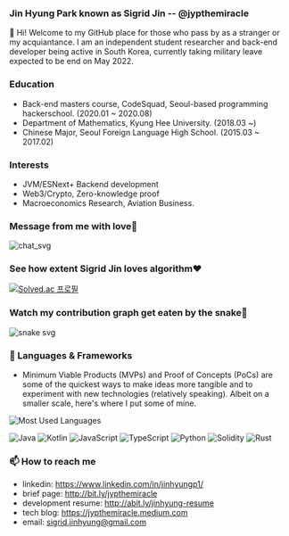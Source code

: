 ### Jin Hyung Park known as Sigrid Jin -- @jypthemiracle

👋 Hi! Welcome to my GitHub place for those who pass by as a stranger or my acquiantance.
I am an independent student researcher and back-end developer being active in South Korea, currently taking military leave expected to be end on May 2022.

### Education
* Back-end masters course, CodeSquad, Seoul-based programming hackerschool. (2020.01 ~ 2020.08)
* Department of Mathematics, Kyung Hee University. (2018.03 ~)
* Chinese Major, Seoul Foreign Language High School. (2015.03 ~ 2017.02)

### Interests
* JVM/ESNext+ Backend development
* Web3/Crypto, Zero-knowledge proof
* Macroeconomics Research, Aviation Business.

### Message from me with love💪
![chat_svg](https://github.com/jypthemiracle/jypthemiracle/blob/master/chat.svg)

### See how extent Sigrid Jin loves algorithm❤️
[![Solved.ac
프로필](http://mazassumnida.wtf/api/v2/generate_badge?boj=jypthemiracle)](https://solved.ac/jypthemiracle)

### Watch my contribution graph get eaten by the snake🐍
![snake svg](https://github.com/jypthemiracle/jypthemiracle/blob/output/github-contribution-grid-snake.svg)

### 🔭 Languages & Frameworks
* Minimum Viable Products (MVPs) and Proof of Concepts (PoCs) are some of the quickest ways to make ideas more tangible and to experiment with new technologies (relatively speaking). Albeit on a smaller scale, here's where I put some of mine.

![Most Used Languages](https://github-readme-stats.vercel.app/api/top-langs/?username=jypthemiracle)

![Java](https://img.shields.io/badge/Java-ED8B00?style=for-the-badge&logo=java&logoColor=white)
![Kotlin](https://img.shields.io/badge/Kotlin-0095D5?&style=for-the-badge&logo=kotlin&logoColor=white)
![JavaScript](https://img.shields.io/badge/JavaScript-323330?style=for-the-badge&logo=javascript&logoColor=F7DF1E)
![TypeScript](https://img.shields.io/badge/TypeScript-007ACC?style=for-the-badge&logo=typescript&logoColor=white)
![Python](https://img.shields.io/badge/Python-FFD43B?style=for-the-badge&logo=python&logoColor=blue)
![Solidity](https://img.shields.io/badge/Solidity-e6e6e6?style=for-the-badge&logo=solidity&logoColor=black)
![Rust](https://img.shields.io/badge/Rust-black?style=for-the-badge&logo=rust&logoColor=#E57324)

### 📫 How to reach me
- linkedin: https://www.linkedin.com/in/jinhyungp1/
- brief page: http://bit.ly/jypthemiracle
- development resume: http://abit.ly/jinhyung-resume
- tech blog: https://jypthemiracle.medium.com
- email: sigrid.jinhyung@gmail.com
